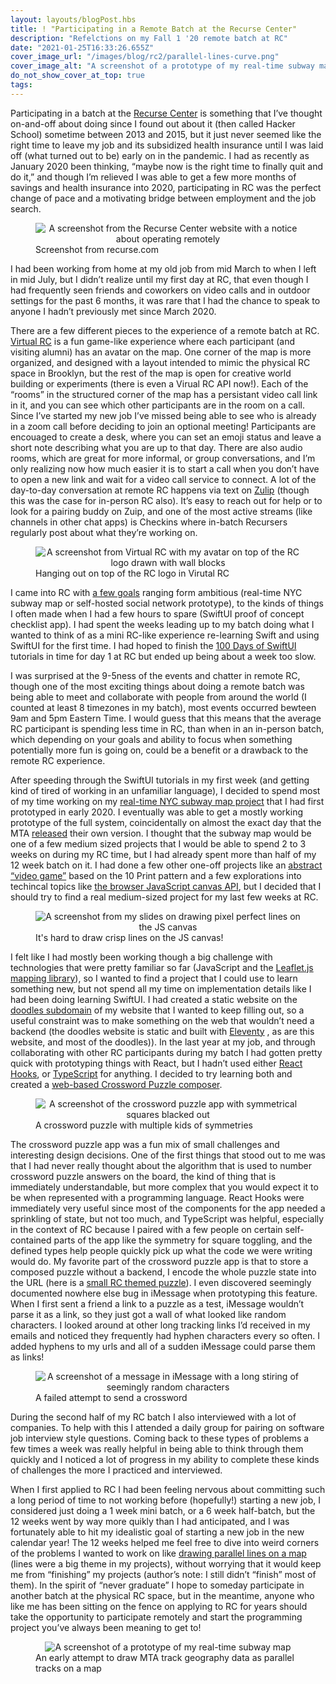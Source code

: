 ```yaml
---
layout: layouts/blogPost.hbs
title: ! "Participating in a Remote Batch at the Recurse Center"
description: "Refelctions on my Fall 1 '20 remote batch at RC"
date: "2021-01-25T16:33:26.655Z"
cover_image_url: "/images/blog/rc2/parallel-lines-curve.png"
cover_image_alt: "A screenshot of a prototype of my real-time subway map"
do_not_show_cover_at_top: true
tags:
---
```


Participating in a batch at the [Recurse Center](https://www.recurse.com/) is something that I’ve thought on-and-off about doing since I found out about it (then called Hacker School) sometime between 2013 and 2015, but it just never seemed like the right time to leave my job and its subsidized health insurance until I was laid off (what turned out to be) early on in the pandemic. I had as recently as January 2020 been thinking, “maybe now is the right time to finally quit and do it,” and though I’m relieved I was able to get a few more months of savings and health insurance into 2020, participating in RC was the perfect change of pace and a motivating bridge between employment and the job search.

<figure>

<div style="text-align: center;">
  <img
    src="/images/blog/rc2/rc-website.png"
    alt="A screenshot from the Recurse Center website with a notice about operating remotely"
    style="max-width: 500px; margin: 0 auto;" />
</div>

<figcaption>Screenshot from recurse.com</figcaption>

</figure>

I had been working from home at my old job from mid March to when I left in mid July, but I didn’t realize until my first day at RC, that even though I had frequently seen friends and coworkers on video calls and in outdoor settings for the past 6 months, it was rare that I had the chance to speak to anyone I hadn’t previously met since March 2020.

There are a few different pieces to the experience of a remote batch at RC. [Virtual RC](https://www.recurse.com/virtual-rc) is a fun game-like experience where each participant (and visiting alumni) has an avatar on the map. One corner of the map is more organized, and designed with a layout intended to mimic the physical RC space in Brooklyn, but the rest of the map is open for creative world building or experiments (there is even a Virual RC API now!). Each of the “rooms” in the structured corner of the map has a persistant video call link in it, and you can see which other participants are in the room on a call. Since I’ve started my new job I’ve missed being able to see who is already in a zoom call before deciding to join an optional meeting! Participants are encouaged to create a desk, where you can set an emoji status and leave a short note describing what you are up to that day. There are also audio rooms, which are great for more informal, or group conversations, and I’m only realizing now how much easier it is to start a call when you don’t have to open a new link and wait for a video call service to connect. A lot of the day-to-day conversation at remote RC happens via text on [Zulip](https://zulip.com/) (though this was the case for in-person RC also). It’s easy to reach out for help or to look for a pairing buddy on Zuip, and one of the most active streams (like channels in other chat apps) is Checkins where in-batch Recursers regularly post about what they’re working on.

<figure>

<div style="text-align: center;">
  <img src="/images/blog/rc2/virtual-rc.png" alt="A screenshot from Virtual RC with my avatar on top of the RC logo drawn with wall blocks" style="max-width: 500px; margin: 0 auto;" />
</div>

<figcaption>Hanging out on top of the RC logo in Virutal RC</figcaption>

</figure>

I came into RC with [a few goals](/blog/recurse-center-week-1/#rc-goals) ranging form ambitious (real-time NYC subway map or self-hosted social network prototype), to the kinds of things I often made when I had a few hours to spare (SwiftUI proof of concept checklist app). I had spent the weeks leading up to my batch doing what I wanted to think of as a mini RC-like experience re-learning Swift and using SwiftUI for the first time. I had hoped to finish the [100 Days of SwiftUI](https://www.hackingwithswift.com/100/swiftui) tutorials in time for day 1 at RC but ended up being about a week too slow.

I was surprised at the 9-5ness of the events and chatter in remote RC, though one of the most exciting things about doing a remote batch was being able to meet and collaborate with people from around the world (I counted at least 8 timezones in my batch), most events occurred bewteen 9am and 5pm Eastern Time. I would guess that this means that the average RC participant is spending less time in RC, than when in an in-person batch, which depending on your goals and ability to focus when something potentially more fun is going on, could be a benefit or a drawback to the remote RC experience.

After speeding through the SwiftUI tutorials in my first week (and getting kind of tired of working in an unfamiliar language), I decided to spend most of my time working on my [real-time NYC subway map project](/blog/making-a-real-time-nyc-subway-map-with-real-weird-nyc-subway-data/) that I had first prototyped in early 2020. I eventually was able to get a mostly working prototype of the full system, coincidentally on almost the exact day that the MTA [released](https://www.curbed.com/2020/10/first-look-new-yorks-digital-subway-map-comes-alive-today.html) their own version. I thought that the subway map would be one of a few medium sized projects that I would be able to spend 2 to 3 weeks on during my RC time, but I had already spent more than half of my 12 week batch on it. I had done a few other one-off projects like an [abstract “video game”](https://10-print-video-game.glitch.me/) based on the 10 Print pattern and a few explorations into techincal topics like [the browser JavaScript canvas API](https://doodles.patrickweaver.net/canvas-lines/), but I decided that I should try to find a real medium-sized project for my last few weeks at RC.

<figure>

<div style="text-align: center;">
  <img src="/images/blog/rc2/canvas-lines.png" alt="A screenshot from my slides on drawing pixel perfect lines on the JS canvas" style="max-width: 500px; margin: 0 auto;" />
</div>

<figcaption>It's hard to draw crisp lines on the JS canvas!</figcaption>

</figure>

I felt like I had mostly been working though a big challenge with technologies that were pretty familiar so far (JavaScript and the [Leaflet.js mapping library](https://leafletjs.com/)), so I wanted to find a project that I could use to learn something new, but not spend all my time on implementation details like I had been doing learning SwiftUI. I had created a static website on the [doodles subdomain](https://doodles.patrickweaver.net/) of my website that I wanted to keep filling out, so a useful constraint was to make something on the web that wouldn’t need a backend (the doodles website is static and built with [Eleventy](https://www.11ty.dev/) , as are this website, and most of the doodles)). In the last year at my job, and through collaborating with other RC participants during my batch I had gotten pretty quick with prototyping things with React, but I hadn’t used either [React Hooks](https://reactjs.org/docs/hooks-intro.html), or [TypeScript](https://www.typescriptlang.org/) for anything. I decided to try learning both and created a [web-based Crossword Puzzle composer](https://doodles.patrickweaver.net/crossword/editor).

<figure>

<div style="text-align: center;">
  <img src="/images/blog/rc2/crossword.png" alt="A screenshot of the crossword puzzle app with symmetrical squares blacked out" style="max-width: 500px; margin: 0 auto;" />
</div>

<figcaption>A crossword puzzle with multiple kids of symmetries</figcaption>

</figure>

The crossword puzzle app was a fun mix of small challenges and interesting design decisions. One of the first things that stood out to me was that I had never really thought about the algorithm that is used to number crossword puzzle answers on the board, the kind of thing that is immediately understandable, but more complex that you would expect it to be when represented with a programming language. React Hooks were immediately very useful since most of the components for the app needed a sprinkling of state, but not too much, and TypeScript was helpful, especially in the context of RC because I paired with a few people on certain self-contained parts of the app like the symmetry for square toggling, and the defined types help people quickly pick up what the code we were writing would do. My favorite part of the crossword puzzle app is that to store a composed puzzle without a backend, I encode the whole puzzle state into the URL (here is a [small RC themed puzzle](https://doodles.patrickweaver.net/crossword/play/#eyJzdGF0ZSI6W1tbWyJmIiwiIiwiZmYiLG51bGwsbnVsbCwwXSxbImYiLCIiLCJ-mZiIsbnVsbCxudWxsLDFdLFsidCIsIlIiLCJ0dCIsMSwxLDJdLFsidCIsIkMiLC-JmdCIsMSwyLDNdXSxbWyJ0IiwiRiIsInR0IiwzLDMsNF0sWyJ0IiwiSSIsImZ0I-iwzLDQsNV0sWyJ0IiwiRiIsImZmIiwzLDEsNl0sWyJ0IiwiTyIsImZmIiwzLDIs-N11dLFtbInQiLCJBIiwidGYiLDUsMyw4XSxbInQiLCJNIiwiZmYiLDUsNCw5XSx-bInQiLCJJIiwiZmYiLDUsMSwxMF0sWyJ0IiwiRCIsImZmIiw1LDIsMTFdXSxbWy-J0IiwiTiIsInRmIiw2LDMsMTJdLFsidCIsIk8iLCJmZiIsNiw0LDEzXSxbInQiL-CJEIiwiZmYiLDYsMSwxNF0sWyJ0IiwiRSIsImZmIiw2LDIsMTVdXV0sW1tbImEi-LDEsIkZLQSBIYWNrZXIgU2NoLiIsIlJDIiwyXSxbImEiLDMsIk9yZGVyIGluIGE-gcXVldWUiLCJGSUZPIiw0XSxbImEiLDUsIkluIHRoZSBtaWRkbGUgb2YiLCJBTU-lEIiw4XSxbImEiLDYsIkphdmFTY3JpcHQgcnVudGltZSIsIk5PREUiLDEyXV0sW-1siZCIsMSwiV2lyZWxlc3MgdGVjaCB3aXRoIHRhZ3MiLCJSRklEIiwyXSxbImQi-LDIsIldoYXQgYSBwcm9ncmFtbWVyIHdyaXRlcyIsIkNPREUiLDNdLFsiZCIsMyw-iQ29tcHV0ZXIgYWlyIG1vdmVyIiwiRkFOIiw0XSxbImQiLDQsIlNob3J0aGFuZC-Bmb3Igb25lJ3MgcHJlZmVyZW5jZSIsIklNTyIsNV1dXV19)). I even discovered seemingly documented nowhere else bug in iMessage when prototyping this feature. When I first sent a friend a link to a puzzle as a test, iMessage wouldn’t parse it as a link, so they just got a wall of what looked like random characters. I looked around at other long tracking links I’d received in my emails and noticed they frequently had hyphen characters every so often. I added hyphens to my urls and all of a sudden iMessage could parse them as links!

<figure>

<div style="text-align: center;">
  <img src="/images/blog/rc2/imessage.png" alt="A screenshot of a message in iMessage with a long stiring of seemingly random characters" style="max-width: 500px; margin: 0 auto;" />
</div>

<figcaption>A failed attempt to send a crossword</figcaption>

</figure>

During the second half of my RC batch I also interviewed with a lot of companies. To help with this I attended a daily group for pairing on software job interview style questions. Coming back to these types of problems a few times a week was really helpful in being able to think through them quickly and I noticed a lot of progress in my ability to complete these kinds of challenges the more I practiced and interviewed.

When I first applied to RC I had been feeling nervous about committing such a long period of time to not working before (hopefully!) starting a new job, I considered just doing a 1 week mini batch, or a 6 week half-batch, but the 12 weeks went by way more quikly than I had anticipated, and I was fortunately able to hit my idealistic goal of starting a new job in the new calendar year! The 12 weeks helped me feel free to dive into weird corners of the problems I wanted to work on like [drawing parallel lines on a map](https://doodles.patrickweaver.net/drawing-parallel-lines-on-a-map/) (lines were a big theme in my projects), without worrying that it would keep me from “finishing” my projects (author’s note: I still didn’t “finish” most of them). In the spirit of “never graduate” I hope to someday participate in another batch at the physical RC space, but in the meantime, anyone who like me has been sitting on the fence on applying to RC for years should take the opportunity to participate remotely and start the programming project you’ve always been meaning to get to!

<figure>

<div style="text-align: center;">
  <img src="/images/blog/rc2/parallel-lines-curve.png" alt="A screenshot of a prototype of my real-time subway map" style="max-width: 500px; margin: 0 auto;" />
</div>

<figcaption>An early attempt to draw MTA track geography data as parallel tracks on a map</figcaption>

</figure>
